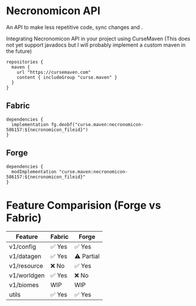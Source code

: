 # Necronomicon API
An API to make less repetitive code, sync changes and .


Integrating Necronomicon API in your project using CurseMaven (This does not yet support javadocs but I will probably implement a custom maven in the future)

```
repositories { 
  maven { 
    url "https://cursemaven.com" 
    content { includeGroup "curse.maven" } 
  } 
}
```

## Fabric
```
dependencies { 
  implementation fg.deobf("curse.maven:necronomicon-586157:${necronomicon_fileid}") 
}
```

## Forge

```
dependencies { 
  modImplementation "curse.maven:necronomicon-586157:${necronomicon_fileid}"
}
```


# Feature Comparision (Forge vs Fabric)

| Feature           | Fabric | Forge  |
|-------------------|--------|--------|
| v1/config         | ✅ Yes| ✅ Yes|
| v1/datagen        | ✅ Yes| ⚠️ Partial|
| v1/resource       | ❌ No | ✅ Yes|
| v1/worldgen       | ✅ Yes| ❌ No |
| v1/biomes         | WIP   |  WIP   |
| utils             | ✅ Yes| ✅ Yes|

